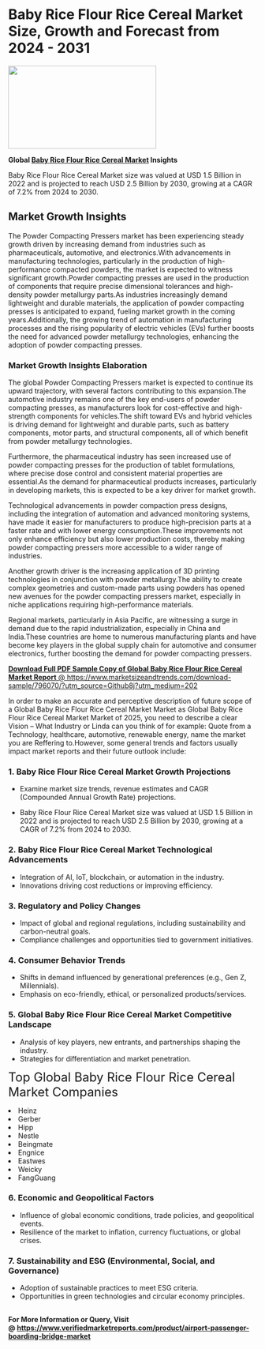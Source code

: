 <H1>Baby Rice Flour Rice Cereal Market Size, Growth and Forecast from 2024 - 2031</H1><img class="aligncenter size-medium wp-image-584254" src="https://thirdeyenews.in/wp-content/uploads/2024/09/Global-Market-Research-300x168.jpeg" alt="" width="300" height="168" /><p><strong>Global&nbsp;<a href="https://www.marketsizeandtrends.com/download-sample/796070/?utm_source=Github8j?utm_medium=202">Baby Rice Flour Rice Cereal Market</a> Insights</strong></p><p>Baby Rice Flour Rice Cereal Market size was valued at USD 1.5 Billion in 2022 and is projected to reach USD 2.5 Billion by 2030, growing at a CAGR of 7.2% from 2024 to 2030.</p><p><h2>Market Growth Insights</h2> <p>The Powder Compacting Pressers market has been experiencing steady growth driven by increasing demand from industries such as pharmaceuticals, automotive, and electronics.With advancements in manufacturing technologies, particularly in the production of high-performance compacted powders, the market is expected to witness significant growth.Powder compacting presses are used in the production of components that require precise dimensional tolerances and high-density powder metallurgy parts.As industries increasingly demand lightweight and durable materials, the application of powder compacting presses is anticipated to expand, fueling market growth in the coming years.Additionally, the growing trend of automation in manufacturing processes and the rising popularity of electric vehicles (EVs) further boosts the need for advanced powder metallurgy technologies, enhancing the adoption of powder compacting presses.</p> <p><a href="sample_link_here"></a></p> <h3>Market Growth Insights Elaboration</h3> <p>The global Powder Compacting Pressers market is expected to continue its upward trajectory, with several factors contributing to this expansion.The automotive industry remains one of the key end-users of powder compacting presses, as manufacturers look for cost-effective and high-strength components for vehicles.The shift toward EVs and hybrid vehicles is driving demand for lightweight and durable parts, such as battery components, motor parts, and structural components, all of which benefit from powder metallurgy technologies.</p> <p>Furthermore, the pharmaceutical industry has seen increased use of powder compacting presses for the production of tablet formulations, where precise dose control and consistent material properties are essential.As the demand for pharmaceutical products increases, particularly in developing markets, this is expected to be a key driver for market growth.</p> <p>Technological advancements in powder compaction press designs, including the integration of automation and advanced monitoring systems, have made it easier for manufacturers to produce high-precision parts at a faster rate and with lower energy consumption.These improvements not only enhance efficiency but also lower production costs, thereby making powder compacting pressers more accessible to a wider range of industries.</p> <p>Another growth driver is the increasing application of 3D printing technologies in conjunction with powder metallurgy.The ability to create complex geometries and custom-made parts using powders has opened new avenues for the powder compacting pressers market, especially in niche applications requiring high-performance materials.</p> <p>Regional markets, particularly in Asia Pacific, are witnessing a surge in demand due to the rapid industrialization, especially in China and India.These countries are home to numerous manufacturing plants and have become key players in the global supply chain for automotive and consumer electronics, further boosting the demand for powder compacting pressers.</p> <p><a href="more_info_link_here"></p><p><span class=""><strong>Download Full PDF Sample Copy of Global Baby Rice Flour Rice Cereal Market Report</strong> @ <a href="https://www.marketsizeandtrends.com/download-sample/796070/?utm_source=Github8j?utm_medium=202" target="_blank">https://www.marketsizeandtrends.com/download-sample/796070/?utm_source=Github8j?utm_medium=202</a></span></p><p>In order to make an accurate and perceptive description of future scope of a Global&nbsp;Baby Rice Flour Rice Cereal Market Market as Global&nbsp;Baby Rice Flour Rice Cereal Market Market of 2025, you need to describe a clear Vision &ndash; What Industry or Linda can you think of for example: Quote from a Technology, healthcare, automotive, renewable energy, name the market you are Reffering to.However, some general trends and factors usually impact market reports and their future outlook include:</p><h3>1.&nbsp;<strong>Baby Rice Flour Rice Cereal Market Growth Projections</strong></h3><ul><li>Examine market size trends, revenue estimates and CAGR (Compounded Annual Growth Rate) projections.</li><li><p>Baby Rice Flour Rice Cereal Market size was valued at USD 1.5 Billion in 2022 and is projected to reach USD 2.5 Billion by 2030, growing at a CAGR of 7.2% from 2024 to 2030.</p></li></ul><h3>2.&nbsp;<strong>Baby Rice Flour Rice Cereal Market Technological Advancements</strong></h3><ul><li>Integration of AI, IoT, blockchain, or automation in the industry.</li><li>Innovations driving cost reductions or improving efficiency.</li></ul><h3>3.&nbsp;<strong>Regulatory and Policy Changes</strong></h3><ul><li>Impact of global and regional regulations, including sustainability and carbon-neutral goals.</li><li>Compliance challenges and opportunities tied to government initiatives.</li></ul><h3>4.&nbsp;<strong>Consumer Behavior Trends</strong></h3><ul><li>Shifts in demand influenced by generational preferences (e.g., Gen Z, Millennials).</li><li>Emphasis on eco-friendly, ethical, or personalized products/services.</li></ul><h3>5.&nbsp;<strong>Global Baby Rice Flour Rice Cereal Market Competitive Landscape</strong></h3><ul><li>Analysis of key players, new entrants, and partnerships shaping the industry.</li><li>Strategies for differentiation and market penetration.</li></ul><p data-pm-slice="1 1 []"><span style="color: inherit; font-family: inherit; font-size: 25px;">Top Global Baby Rice Flour Rice Cereal Market Companies</span></p><div class="" data-test-id=""><p><li>Heinz</li><li> Gerber</li><li> Hipp</li><li> Nestle</li><li> Beingmate</li><li> Engnice</li><li> Eastwes</li><li> Weicky</li><li> FangGuang</li></p></div><h3>6.&nbsp;<strong>Economic and Geopolitical Factors</strong></h3><ul><li>Influence of global economic conditions, trade policies, and geopolitical events.</li><li>Resilience of the market to inflation, currency fluctuations, or global crises.</li></ul><h3>7.&nbsp;<strong>Sustainability and ESG (Environmental, Social, and Governance)</strong></h3><ul><li>Adoption of sustainable practices to meet ESG criteria.</li><li>Opportunities in green technologies and circular economy principles.</li></ul><h2><strong style="font-size: 14px;">For More Information or Query, Visit @&nbsp;</strong><a style="background-color: #ffffff; font-size: 14px;" href="https://www.marketsizeandtrends.com/report/baby-rice-flour-rice-cereal-market/" target="_blank">https://www.verifiedmarketreports.com/product/airport-passenger-boarding-bridge-market</a></h2>